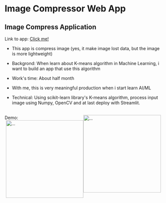 # Image Compressor Web App
## Image Compress Application
Link to app: <a href="https://spidartist-app-image-compress-compress-1jor8i.streamlitapp.com">Click me!</a>

- This app is compress image (yes, it make image lost data, but the image is more lightweight)
- Backgrond: When learn about K-means algorithm in Machine Learning, i want to build an app that use this algorithm

- Work's time: About half month

- With me, this is very meaningful production when i start learn AI/ML

- Technical: Using scikit-learn library's K-means algorithm, process input image using Numpy, OpenCV and at last deploy with Streamlit.
<br>
Demo:
<img style="float:right;" src="https://user-images.githubusercontent.com/72654978/193414226-316220ad-35ba-4fe6-a8a3-fbd38af55bf2.jpg" alt="..." width="250" />
<br>
<img style="float:right;" src="https://user-images.githubusercontent.com/72654978/182035832-05eafccb-b0fe-463b-9076-ee4273fd7eba.png" alt="..." width="250" />
